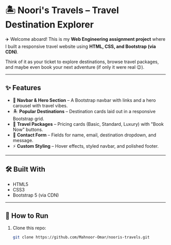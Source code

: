 # 🏝️ Noori's Travels – Travel Destination Explorer

✈️ Welcome aboard! This is my **Web Engineering assignment project** where I built a responsive travel website using **HTML, CSS, and Bootstrap (via CDN)**.  

Think of it as your ticket to explore destinations, browse travel packages, and maybe even book your next adventure (if only it were real 😉).

---

## ✨ Features
- 🧭 **Navbar & Hero Section** – A Bootstrap navbar with links and a hero carousel with travel vibes.  
- 🏝️ **Popular Destinations** – Destination cards laid out in a responsive Bootstrap grid.  
- 💼 **Travel Packages** – Pricing cards (Basic, Standard, Luxury) with "Book Now" buttons.  
- 📩 **Contact Form** – Fields for name, email, destination dropdown, and message.  
- ⚡ **Custom Styling** – Hover effects, styled navbar, and polished footer.  

---

## 🛠️ Built With
- HTML5  
- CSS3  
- Bootstrap 5 (via CDN)  

---

## 🚀 How to Run
1. Clone this repo:
   ```bash
   git clone https://github.com/Mahnoor-Omar/nooris-travels.git

